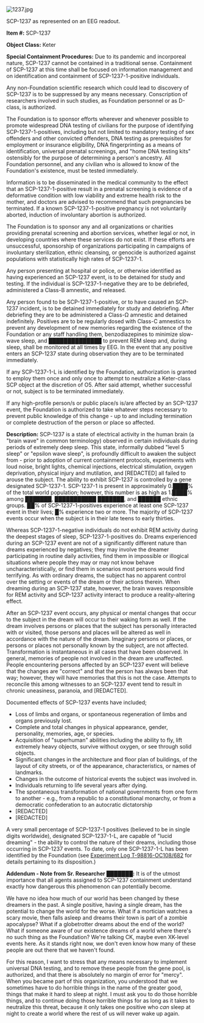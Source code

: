 ![1237.jpg](http://scp-wiki.wdfiles.com/local--files/scp-1237/1237.jpg)

SCP-1237 as represented on an EEG readout.

**Item #:** SCP-1237

**Object Class:** Keter

**Special Containment Procedures:** Due to its pandemic and incorporeal nature, SCP-1237 cannot be contained in a traditional sense. Containment of SCP-1237 at this time shall be focused on information management and on identification and containment of SCP-1237-1-positive individuals.

Any non-Foundation scientific research which could lead to discovery of SCP-1237 is to be suppressed by any means necessary. Conscription of researchers involved in such studies, as Foundation personnel or as D-class, is authorized.

The Foundation is to sponsor efforts wherever and whenever possible to promote widespread DNA testing of civilians for the purpose of identifying SCP-1237-1-positives, including but not limited to mandatory testing of sex offenders and other convicted offenders, DNA testing as prerequisites for employment or insurance eligibility, DNA fingerprinting as a means of identification, universal prenatal screenings, and "home DNA testing kits" ostensibly for the purpose of determining a person's ancestry. All Foundation personnel, and any civilian who is allowed to know of the Foundation's existence, must be tested immediately.

Information is to be disseminated in the medical community to the effect that an SCP-1237-1-positive result in a prenatal screening is evidence of a deformative condition with low viability and extreme health risk to the mother, and doctors are advised to recommend that such pregnancies be terminated. If a known SCP-1237-1-positive pregnancy is not voluntarily aborted, induction of involuntary abortion is authorized.

The Foundation is to sponsor any and all organizations or charities providing prenatal screening and abortion services, whether legal or not, in developing countries where these services do not exist. If these efforts are unsuccessful, sponsorship of organizations participating in campaigns of involuntary sterilization, ethnic cleansing, or genocide is authorized against populations with statistically high rates of SCP-1237-1.

Any person presenting at hospital or police, or otherwise identified as having experienced an SCP-1237 event, is to be detained for study and testing. If the individual is SCP-1237-1-negative they are to be debriefed, administered a Class-B amnestic, and released.

Any person found to be SCP-1237-1-positive, or to have caused an SCP-1237 incident, is to be detained immediately for study and debriefing. After debriefing they are to be administered a Class-Ω amnestic and detained indefinitely. Positives are to be regularly dosed with Class-C amnestics to prevent any development of new memories regarding the existence of the Foundation or any staff handling them, benzodiazepines to minimize slow-wave sleep, and ██████████████ to prevent REM sleep and, during sleep, shall be monitored at all times by EEG. In the event that any positive enters an SCP-1237 state during observation they are to be terminated immediately.

If any SCP-1237-1-L is identified by the Foundation, authorization is granted to employ them once and only once to attempt to neutralize a Keter-class SCP object at the discretion of O5. After said attempt, whether successful or not, subject is to be terminated immediately.

If any high-profile person/s or public place/s is/are affected by an SCP-1237 event, the Foundation is authorized to take whatever steps necessary to prevent public knowledge of this change - up to and including termination or complete destruction of the person or place so affected.

**Description:** SCP-1237 is a state of electrical activity in the human brain (a "brain wave" in common terminology) observed in certain individuals during periods of extremely deep sleep. This state, informally dubbed "level 5 sleep" or "epsilon wave sleep", is profoundly difficult to awaken the subject from - prior to adoption of current containment protocols, experiments with loud noise, bright lights, chemical injections, electrical stimulation, oxygen deprivation, physical injury and mutilation, and \[REDACTED\] all failed to arouse the subject. The ability to exhibit SCP-1237 is controlled by a gene designated SCP-1237-1. SCP-1237-1 is present in approximately 0.████% of the total world population; however, this number is as high as 1.████% among ███████, ███████████ ███████, and ██████ ethnic groups. ██% of SCP-1237-1-positives experience at least one SCP-1237 event in their lives; █% experience two or more. The majority of SCP-1237 events occur when the subject is in their late teens to early thirties.

Whereas SCP-1237-1-negative individuals do not exhibit REM activity during the deepest stages of sleep, SCP-1237-1-positives do. Dreams experienced during an SCP-1237 event are not of a significantly different nature than dreams experienced by negatives; they may involve the dreamer participating in routine daily activities, find them in impossible or illogical situations where people they may or may not know behave uncharacteristically, or find them in scenarios most persons would find terrifying. As with ordinary dreams, the subject has no apparent control over the setting or events of the dream or their actions therein. When dreaming during an SCP-1237 state, however, the brain waves responsible for REM activity and SCP-1237 activity interact to produce a reality-altering effect.

After an SCP-1237 event occurs, any physical or mental changes that occur to the subject in the dream will occur to their waking form as well. If the dream involves persons or places that the subject has personally interacted with or visited, those persons and places will be altered as well in accordance with the nature of the dream. Imaginary persons or places, or persons or places not personally known by the subject, are not affected. Transformation is instantaneous in all cases that have been observed. In general, memories of people not involved in the dream are unaffected. People encountering persons affected by an SCP-1237 event will believe that the changes are "correct" and that the person has always been that way; however, they will have memories that this is not the case. Attempts to reconcile this among witnesses to an SCP-1237 event tend to result in chronic uneasiness, paranoia, and \[REDACTED\].

Documented effects of SCP-1237 events have included;

*   Loss of limbs and organs, or spontaneous regeneration of limbs and organs previously lost.
*   Complete and total changes in physical appearance, gender, personality, memories, age, or species.
*   Acquisition of "superhuman" abilities including the ability to fly, lift extremely heavy objects, survive without oxygen, or see through solid objects.
*   Significant changes in the architecture and floor plan of buildings, of the layout of city streets, or of the appearance, characteristics, or names of landmarks.
*   Changes in the outcome of historical events the subject was involved in.
*   Individuals returning to life several years after dying.
*   The spontaneous transformation of national governments from one form to another - e.g., from a republic to a constitutional monarchy, or from a democratic confederation to an autocratic dictatorship
*   \[REDACTED\]
*   \[REDACTED\]

A very small percentage of SCP-1237-1 positives (believed to be in single digits worldwide), designated SCP-1237-1-L, are capable of "lucid dreaming" - the ability to control the nature of their dreams, including those occurring in SCP-1237 events. To date, only one SCP-1237-1-L has been identified by the Foundation (see [Experiment Log T-98816-OC108/682](/experiment-log-t-98816-oc108-682) for details pertaining to its disposition.)

**Addendum - Note from Sr. Researcher ███████:** It is of the utmost importance that all agents assigned to SCP-1237 containment understand exactly how dangerous this phenomenon can potentially become.

We have no idea how much of our world has been changed by these dreamers in the past. A single positive, having a single dream, has the potential to change the world for the worse. What if a mortician watches a scary movie, then falls asleep and dreams their town is part of a zombie apocalypse? What if a globetrotter dreams about the end of the world? What if someone aware of our existence dreams of a world where there's no such thing as the Foundation? We're talking CK, maybe even XK-level events here. As it stands right now, we don't even know how many of these people are out there that we haven't found.

For this reason, I want to stress that any means necessary to implement universal DNA testing, and to remove these people from the gene pool, is authorized, and that there is absolutely no margin of error for "mercy". When you became part of this organization, you understood that we sometimes have to do horrible things in the name of the greater good, things that make it hard to sleep at night. I must ask you to do those horrible things, and to continue doing those horrible things for as long as it takes to neutralize this threat, because it only takes one positive who _can_ sleep at night to create a world where the rest of us will never wake up again.